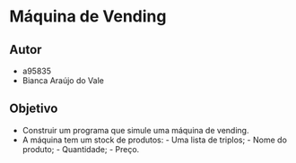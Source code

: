 # Máquina de Vending

## Autor
- a95835
- Bianca Araújo do Vale

## Objetivo
- Construir um programa que simule uma máquina de vending. 
- A máquina tem um stock de produtos: 
		- Uma lista de triplos;
		- Nome do produto;
		- Quantidade;
		- Preço.
